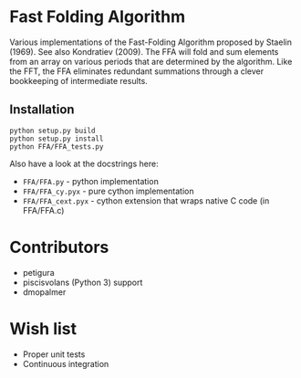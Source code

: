 # Fast Folding Algorithm

Various implementations of the Fast-Folding Algorithm proposed by Staelin (1969). See also Kondratiev (2009). 
The FFA will fold and sum elements from an array on various periods that are determined by the algorithm. Like the FFT,
the FFA eliminates redundant summations through a clever bookkeeping of intermediate results. 

## Installation

```
python setup.py build
python setup.py install
python FFA/FFA_tests.py 
```

Also have a look at the docstrings here: 

- `FFA/FFA.py` - python implementation 
- `FFA/FFA_cy.pyx` - pure cython implementation 
- `FFA/FFA_cext.pyx` - cython extension that wraps native C code (in FFA/FFA.c)

# Contributors
- petigura 
- piscisvolans (Python 3) support
- dmopalmer 

# Wish list
- Proper unit tests
- Continuous integration 
